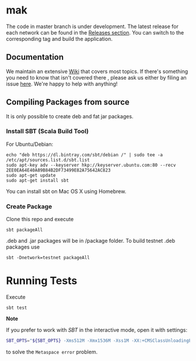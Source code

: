 # mak

The code in master branch is under development. The latest release for each network can be found in the [Releases section](https://github.com/MARK123567/MAK/releases). You can switch to the corresponding tag and build the application.

## Documentation

We maintain an extensive [Wiki](https://github.com/MARK123567/MAK/wiki) that covers most topics.  If there's something you need to know that isn't covered there , please ask us either by filing an issue [here](https://github.com/MARK123567/MAK/issues).  We're happy to help with anything!

## Compiling Packages from source

It is only possible to create deb and fat jar packages.

### Install SBT (Scala Build Tool)

For Ubuntu/Debian:

```
echo "deb https://dl.bintray.com/sbt/debian /" | sudo tee -a /etc/apt/sources.list.d/sbt.list
sudo apt-key adv --keyserver hkp://keyserver.ubuntu.com:80 --recv 2EE0EA64E40A89B84B2DF73499E82A75642AC823
sudo apt-get update
sudo apt-get install sbt
```

You can install sbt on Mac OS X using Homebrew.

### Create Package

Clone this repo and execute

```
sbt packageAll
```

.deb and .jar packages will be in /package folder. To build testnet .deb packages use

```
sbt -Dnetwork=testnet packageAll
```

# Running Tests

Execute

`sbt test`

**Note**

If you prefer to work with _SBT_ in the interactive mode, open it with settings:
```bash
SBT_OPTS="${SBT_OPTS} -Xms512M -Xmx1536M -Xss1M -XX:+CMSClassUnloadingEnabled" sbt
```

to solve the `Metaspace error` problem.

